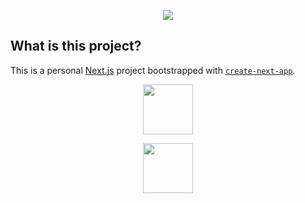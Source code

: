 <p align="center" ><a href="https://next-js-buddy-go.vercel.app/"><img src="https://user-images.githubusercontent.com/53918541/112741789-71cd7780-8f3d-11eb-8137-49c62e395374.png" /></a></p>

## What is this project?
This is a personal [Next.js](https://nextjs.org/) project bootstrapped with [`create-next-app`](https://github.com/vercel/next.js/tree/canary/packages/create-next-app).


<p   align="center" ><a href="https://next-js-buddy-go.vercel.app/"><img src="https://user-images.githubusercontent.com/53918541/112741509-506b8c00-8f3b-11eb-9275-aeb416d6d2bb.gif" width="80px;" /></a></p>



<p align="center" ><a href="https://next-js-buddy-go.vercel.app/"><img src="https://user-images.githubusercontent.com/53918541/112741509-506b8c00-8f3b-11eb-9275-aeb416d6d2bb.gif" width="80px;" /></a></p>
